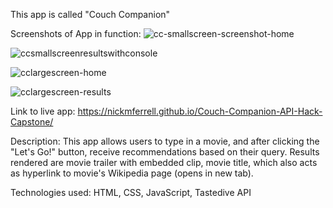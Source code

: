 This app is called "Couch Companion"

Screenshots of App in function:
![cc-smallscreen-screenshot-home](https://user-images.githubusercontent.com/66277490/99317519-cfcdae00-282b-11eb-901a-0aac93052b3b.png)


![ccsmallscreenresultswithconsole](https://user-images.githubusercontent.com/66277490/99317532-d78d5280-282b-11eb-8f9c-f30524e60ce8.png)

![cclargescreen-home](https://user-images.githubusercontent.com/66277490/99317554-df4cf700-282b-11eb-8bc3-6b6a04ae0b0d.png)

![cclargescreen-results](https://user-images.githubusercontent.com/66277490/99317596-ed9b1300-282b-11eb-84b8-debc200a3cb7.png)

Link to live app:
https://nickmferrell.github.io/Couch-Companion-API-Hack-Capstone/

Description:
This app allows users to type in a movie, and after clicking the "Let's Go!" button, receive recommendations based on their query. Results rendered are movie trailer with embedded clip, movie title, which also acts as hyperlink to movie's Wikipedia page (opens in new tab).

Technologies used: 
HTML, CSS, JavaScript, Tastedive API
